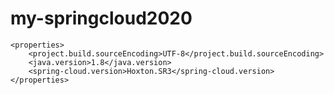 # my-springcloud2020

    <properties>
        <project.build.sourceEncoding>UTF-8</project.build.sourceEncoding>
        <java.version>1.8</java.version>
        <spring-cloud.version>Hoxton.SR3</spring-cloud.version>
    </properties>
